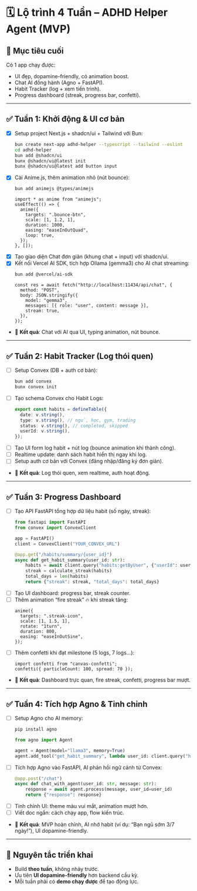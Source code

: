 # 🗓️ Lộ trình 4 Tuần – ADHD Helper Agent (MVP)

## 🎯 Mục tiêu cuối
Có 1 app chạy được:
- UI đẹp, dopamine-friendly, có animation boost.  
- Chat AI đồng hành (Agno + FastAPI).  
- Habit Tracker (log + xem tiến trình).  
- Progress dashboard (streak, progress bar, confetti).  

---

## ✅ Tuần 1: Khởi động & UI cơ bản
- [x] Setup project Next.js + shadcn/ui + Tailwind với Bun:
  ```bash
  bun create next-app adhd-helper --typescript --tailwind --eslint
  cd adhd-helper
  bun add @shadcn/ui
  bunx @shadcn/ui@latest init
  bunx @shadcn/ui@latest add button input
  ```
- [x] Cài Anime.js, thêm animation nhỏ (nút bounce):
  ```bash
  bun add animejs @types/animejs
  ```
  ```tsx
  import * as anime from "animejs";
  useEffect(() => {
    anime({
      targets: ".bounce-btn",
      scale: [1, 1.2, 1],
      duration: 1000,
      easing: "easeInOutQuad",
      loop: true,
    });
  }, []);
  ```
- [x] Tạo giao diện Chat đơn giản (khung chat + input) với shadcn/ui.
- [x] Kết nối Vercel AI SDK, tích hợp Ollama (gemma3) cho AI chat streaming:
  ```bash
  bun add @vercel/ai-sdk
  ```
  ```tsx
  const res = await fetch("http://localhost:11434/api/chat", {
    method: "POST",
    body: JSON.stringify({
      model: "gemma3",
      messages: [{ role: "user", content: message }],
      stream: true,
    }),
  });
  ```
- 🎯 **Kết quả**: Chat với AI qua UI, typing animation, nút bounce.

---

## ✅ Tuần 2: Habit Tracker (Log thói quen)
- [ ] Setup Convex (DB + auth cơ bản):
  ```bash
  bun add convex
  bunx convex init
  ```
- [ ] Tạo schema Convex cho Habit Logs:
  ```ts
  export const habits = defineTable({
    date: v.string(),
    type: v.string(), // ngủ, học, gym, trading
    status: v.string(), // completed, skipped
    userId: v.string(),
  });
  ```
- [ ] Tạo UI form log habit + nút log (bounce animation khi thành công).
- [ ] Realtime update: danh sách habit hiển thị ngay khi log.
- [ ] Setup auth cơ bản với Convex (đăng nhập/đăng ký đơn giản).
- 🎯 **Kết quả**: Log thói quen, xem realtime, auth hoạt động.

---

## ✅ Tuần 3: Progress Dashboard
- [ ] Tạo API FastAPI tổng hợp dữ liệu habit (số ngày, streak):
  ```python
  from fastapi import FastAPI
  from convex import ConvexClient

  app = FastAPI()
  client = ConvexClient("YOUR_CONVEX_URL")

  @app.get("/habits/summary/{user_id}")
  async def get_habit_summary(user_id: str):
      habits = await client.query("habits:getByUser", {"userId": user_id})
      streak = calculate_streak(habits)
      total_days = len(habits)
      return {"streak": streak, "total_days": total_days}
  ```
- [ ] Tạo UI dashboard: progress bar, streak counter.
- [ ] Thêm animation “fire streak” 🔥 khi streak tăng:
  ```tsx
  anime({
    targets: ".streak-icon",
    scale: [1, 1.5, 1],
    rotate: "1turn",
    duration: 800,
    easing: "easeInOutSine",
  });
  ```
- [ ] Thêm confetti khi đạt milestone (5 logs, 7 logs…):
  ```tsx
  import confetti from "canvas-confetti";
  confetti({ particleCount: 100, spread: 70 });
  ```
- 🎯 **Kết quả**: Dashboard trực quan, fire streak, confetti, progress bar mượt.

---

## ✅ Tuần 4: Tích hợp Agno & Tinh chỉnh
- [ ] Setup Agno cho AI memory:
  ```bash
  pip install agno
  ```
  ```python
  from agno import Agent

  agent = Agent(model="llama3", memory=True)
  agent.add_tool("get_habit_summary", lambda user_id: client.query("habits:getByUser", {"userId": user_id}))
  ```
- [ ] Tích hợp Agno vào FastAPI, AI phản hồi ngữ cảnh từ Convex:
  ```python
  @app.post("/chat")
  async def chat_with_agent(user_id: str, message: str):
      response = await agent.process(message, user_id=user_id)
      return {"response": response}
  ```
- [ ] Tinh chỉnh UI: theme màu vui mắt, animation mượt hơn.
- [ ] Viết doc ngắn: cách chạy app, flow kiến trúc.
- 🎯 **Kết quả**: MVP hoàn chỉnh, AI nhớ habit (ví dụ: “Bạn ngủ sớm 3/7 ngày!”), UI dopamine-friendly.

---

## 🔑 Nguyên tắc triển khai
- Build **theo tuần**, không nhảy trước.  
- Ưu tiên **UI dopamine-friendly** hơn backend cầu kỳ.  
- Mỗi tuần phải có **demo chạy được** để tạo động lực.